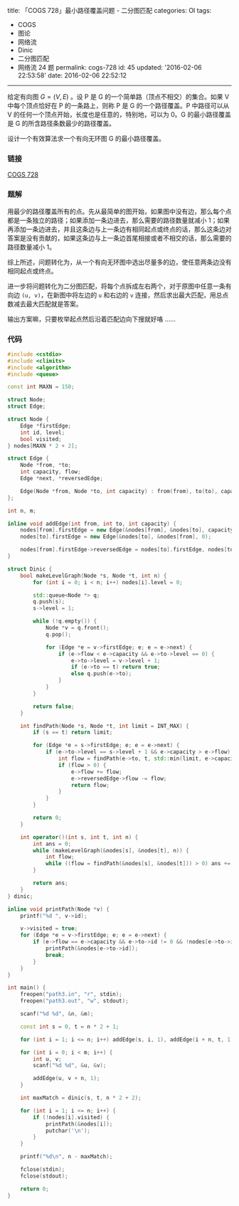 title: 「COGS 728」最小路径覆盖问题 - 二分图匹配
categories: OI
tags: 
  - COGS
  - 图论
  - 网络流
  - Dinic
  - 二分图匹配
  - 网络流 24 题
permalink: cogs-728
id: 45
updated: '2016-02-06 22:53:58'
date: 2016-02-06 22:52:12
---

给定有向图 $G=(V,E)$ 。设 P 是 G 的一个简单路（顶点不相交）的集合。如果 V 中每个顶点恰好在 P 的一条路上，则称 P 是 G 的一个路径覆盖。P 中路径可以从 V 的任何一个顶点开始，长度也是任意的，特别地，可以为 0。G 的最小路径覆盖是 G 的所含路径条数最少的路径覆盖。

设计一个有效算法求一个有向无环图 G 的最小路径覆盖。

<!-- more -->

### 链接
[COGS 728](http://cogs.top/cogs/problem/problem.php?pid=728)

### 题解
用最少的路径覆盖所有的点。先从最简单的图开始，如果图中没有边，那么每个点都是一条独立的路径；如果添加一条边进去，那么需要的路径数量就减小 1；如果再添加一条边进去，并且这条边与上一条边有相同起点或终点的话，那么这条边对答案是没有贡献的，如果这条边与上一条边首尾相接或者不相交的话，那么需要的路径数量减小 1。

综上所述，问题转化为，从一个有向无环图中选出尽量多的边，使任意两条边没有相同起点或终点。

进一步将问题转化为二分图匹配，将每个点拆成左右两个，对于原图中任意一条有向边 `(u, v)`，在新图中将左边的 `u` 和右边的 `v` 连接，然后求出最大匹配，用总点数减去最大匹配就是答案。

输出方案嘛，只要枚举起点然后沿着匹配边向下搜就好咯 ……

### 代码
```cpp
#include <cstdio>
#include <climits>
#include <algorithm>
#include <queue>

const int MAXN = 150;

struct Node;
struct Edge;

struct Node {
	Edge *firstEdge;
	int id, level;
	bool visited;
} nodes[MAXN * 2 + 2];

struct Edge {
	Node *from, *to;
	int capacity, flow;
	Edge *next, *reversedEdge;

	Edge(Node *from, Node *to, int capacity) : from(from), to(to), capacity(capacity), flow(0), next(from->firstEdge) {}
};

int n, m;

inline void addEdge(int from, int to, int capacity) {
	nodes[from].firstEdge = new Edge(&nodes[from], &nodes[to], capacity);
	nodes[to].firstEdge = new Edge(&nodes[to], &nodes[from], 0);

	nodes[from].firstEdge->reversedEdge = nodes[to].firstEdge, nodes[to].firstEdge->reversedEdge = nodes[from].firstEdge;
}

struct Dinic {
	bool makeLevelGraph(Node *s, Node *t, int n) {
		for (int i = 0; i < n; i++) nodes[i].level = 0;

		std::queue<Node *> q;
		q.push(s);
		s->level = 1;

		while (!q.empty()) {
			Node *v = q.front();
			q.pop();

			for (Edge *e = v->firstEdge; e; e = e->next) {
				if (e->flow < e->capacity && e->to->level == 0) {
					e->to->level = v->level + 1;
					if (e->to == t) return true;
					else q.push(e->to);
				}
			}
		}

		return false;
	}

	int findPath(Node *s, Node *t, int limit = INT_MAX) {
		if (s == t) return limit;

		for (Edge *e = s->firstEdge; e; e = e->next) {
			if (e->to->level == s->level + 1 && e->capacity > e->flow) {
				int flow = findPath(e->to, t, std::min(limit, e->capacity - e->flow));
				if (flow > 0) {
					e->flow += flow;
					e->reversedEdge->flow -= flow;
					return flow;
				}
			}
		}

		return 0;
	}

	int operator()(int s, int t, int n) {
		int ans = 0;
		while (makeLevelGraph(&nodes[s], &nodes[t], n)) {
			int flow;
			while ((flow = findPath(&nodes[s], &nodes[t])) > 0) ans += flow;
		}

		return ans;
	}
} dinic;

inline void printPath(Node *v) {
	printf("%d ", v->id);

	v->visited = true;
	for (Edge *e = v->firstEdge; e; e = e->next) {
		if (e->flow == e->capacity && e->to->id != 0 && !nodes[e->to->id].visited) {
			printPath(&nodes[e->to->id]);
			break;
		}
	}
}

int main() {
	freopen("path3.in", "r", stdin);
	freopen("path3.out", "w", stdout);

	scanf("%d %d", &n, &m);

	const int s = 0, t = n * 2 + 1;

	for (int i = 1; i <= n; i++) addEdge(s, i, 1), addEdge(i + n, t, 1), nodes[i].id = nodes[i + n].id = i;

	for (int i = 0; i < m; i++) {
		int u, v;
		scanf("%d %d", &u, &v);

		addEdge(u, v + n, 1);
	}

	int maxMatch = dinic(s, t, n * 2 + 2);

	for (int i = 1; i <= n; i++) {
		if (!nodes[i].visited) {
			printPath(&nodes[i]);
			putchar('\n');
		}
	}

	printf("%d\n", n - maxMatch);

	fclose(stdin);
	fclose(stdout);

	return 0;
}
```
